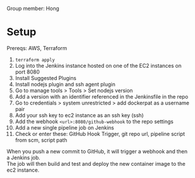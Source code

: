 Group member: Hong

# Setup
Prereqs: AWS, Terraform
1. `terraform apply`
2. Log into the Jenkins instance hosted on one of the EC2 instances on port 8080
3. Install Suggested Plugins
4. Install nodejs plugin and ssh agent plugin
5. Go to manage tools > Tools > Set nodejs version
6. Add a version with an identifier referenced in the Jenkinsfile in the repo
7. Go to credentials > system unrestricted > add dockerpat as a username pair
8. Add your ssh key to ec2 instance as an ssh key (ssh)
9. Add the webhook `<url>:8080/github-webhook` to the repo settings
10. Add a new single pipeline job on Jenkins
11. Check or enter these: GitHub Hook Trigger, git repo url, pipeline script from scm, script path

When you push a new commit to GitHub, it will trigger a webhook and then a Jenkins job.  
The job will then build and test and deploy the new container image to the ec2 instance.
